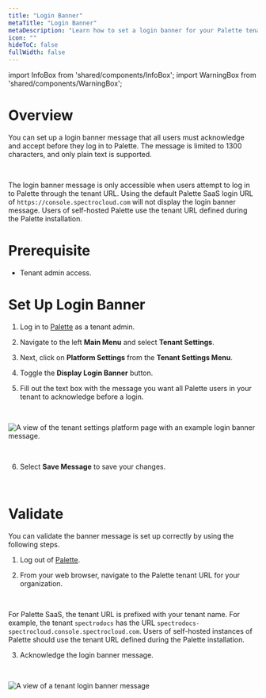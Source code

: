 ```yaml
---
title: "Login Banner"
metaTitle: "Login Banner"
metaDescription: "Learn how to set a login banner for your Palette tenant."
icon: ""
hideToC: false
fullWidth: false
---
```


import InfoBox from 'shared/components/InfoBox';
import WarningBox from 'shared/components/WarningBox';

# Overview

You can set up a login banner message that all users must acknowledge and accept before they log in to Palette. The message is limited to 1300 characters, and only plain text is supported.

<br />


<WarningBox>

The login banner message is only accessible when users attempt to log in to Palette through the tenant URL. Using the default Palette SaaS login URL of `https://console.spectrocloud.com` will not display the login banner message. Users of self-hosted Palette use the tenant URL defined during the Palette installation. 

</WarningBox>



# Prerequisite

* Tenant admin access.


# Set Up Login Banner

1. Log in to [Palette](https://console.spectrocloud.com) as a tenant admin.


2. Navigate to the left **Main Menu** and select **Tenant Settings**.


3. Next, click on **Platform Settings** from the **Tenant Settings Menu**.


4. Toggle the **Display Login Banner** button.


5. Fill out the text box with the message you want all Palette users in your tenant to acknowledge before a login.


  <br />

  ![A view of the tenant settings platform page with an example login banner message.](/tenant-settings_login-banner_settings-page-view.png)


  <br />

6. Select **Save Message** to save your changes.

<br />




# Validate

You can validate the banner message is set up correctly by using the following steps.


1. Log out of [Palette](https://console.spectrocloud.com).


2. From your web browser, navigate to the Palette tenant URL for your organization. 

  <br />

  <InfoBox>

  For Palette SaaS, the tenant URL is prefixed with your tenant name. For example, the tenant `spectrodocs` has the URL `spectrodocs-spectrocloud.console.spectrocloud.com`. Users of self-hosted instances of Palette should use the tenant URL defined during the Palette installation.

  </InfoBox>


3. Acknowledge the login banner message.

  <br />

  ![A view of a tenant login banner message](/tenant-settings_login-banner_tenant-banner-view.png)

